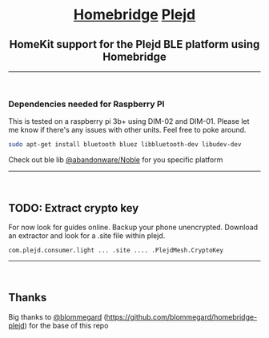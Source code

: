 
<SPAN ALIGN="CENTER" STYLE="text-align:center">
<DIV ALIGN="CENTER" STYLE="text-align:center">

# [Homebridge](https://homebridge.io) [Plejd](https://www.plejd.com)

## HomeKit support for the Plejd BLE platform using Homebridge
</DIV>
</SPAN>


---
<br />

### Dependencies needed for Raspberry PI
This is tested on a raspberry pi 3b+ using DIM-02 and DIM-01. Please let me know if there's any issues with other units. Feel free to poke around.

```bash
sudo apt-get install bluetooth bluez libbluetooth-dev libudev-dev
```

Check out ble lib [@abandonware/Noble](https://github.com/abandonware/noble) for you specific platform

----
<br/>

## TODO: Extract crypto key

For now look for guides online. Backup your phone unencrypted. Download an extractor and look for a .site file within plejd. 

```com.plejd.consumer.light ... .site .... .PlejdMesh.CryptoKey ```

----
<br />

## Thanks

Big thanks to [@blommegard](https://github.com/blommegard) (https://github.com/blommegard/homebridge-plejd) for the base of this repo
